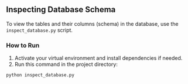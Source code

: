 
## Inspecting Database Schema

To view the tables and their columns (schema) in the database, use the `inspect_database.py` script.

### How to Run

1. Activate your virtual environment and install dependencies if needed.
2. Run this command in the project directory:

```bash
python inspect_database.py

